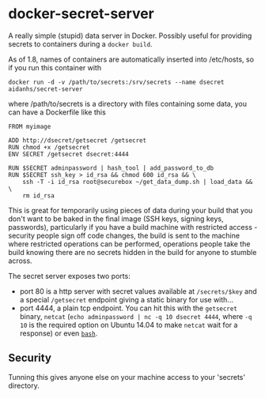 docker-secret-server
====================

A really simple (stupid) data server in Docker. Possibly useful for providing
secrets to containers during a `docker build`.


As of 1.8, names of containers are automatically inserted into /etc/hosts, so
if you run this container with

```
docker run -d -v /path/to/secrets:/srv/secrets --name dsecret aidanhs/secret-server
```

where /path/to/secrets is a directory with files containing some data, you can
have a Dockerfile like this

```
FROM myimage

ADD http://dsecret/getsecret /getsecret
RUN chmod +x /getsecret
ENV SECRET /getsecret dsecret:4444

RUN $SECRET adminpassword | hash_tool | add_password_to_db
RUN $SECRET ssh_key > id_rsa && chmod 600 id_rsa && \
    ssh -T -i id_rsa root@securebox ~/get_data_dump.sh | load_data && \
    rm id_rsa
```

This is great for temporarily using pieces of data during your build that you
don't want to be baked in the final image (SSH keys, signing keys, passwords),
particularly if you have a build machine with restricted access - security
people sign off code changes, the build is sent to the machine where restricted
operations can be performed, operations people take the build knowing there are
no secrets hidden in the build for anyone to stumble across.

The secret server exposes two ports:

 - port 80 is a http server with secret values available at `/secrets/$key`
   and a special `/getsecret` endpoint giving a static binary for use with...
 - port 4444, a plain tcp endpoint. You can hit this with the `getsecret`
   binary, `netcat` (`echo adminpassword | nc -q 10 dsecret 4444`, where `-q 10`
   is the required option on Ubuntu 14.04 to make `netcat` wait for a response)
   or even [`bash`](http://www.linuxjournal.com/content/more-using-bashs-built-devtcp-file-tcpip).

Security
--------

Tunning this gives anyone else on your machine access to your 'secrets'
directory.

